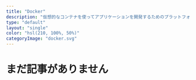 ```yaml
---
title: "Docker"
description: "仮想的なコンテナを使ってアプリケーションを開発するためのプラットフォーム"
type: "default"
layout: "single"
color: "hsl(210, 100%, 50%)"
categoryImage: "docker.svg"
---
```


# まだ記事がありません